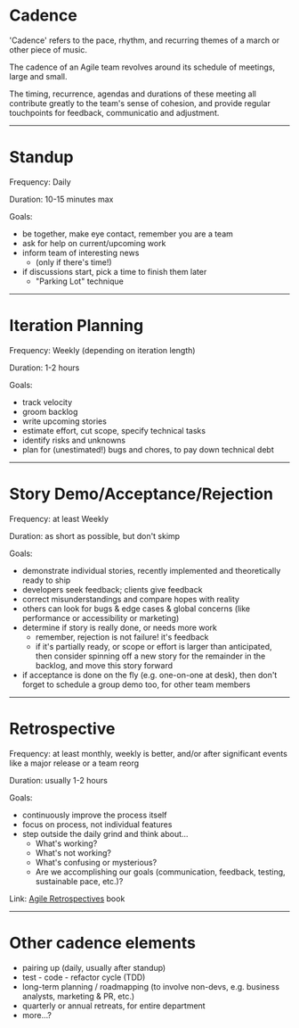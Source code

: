 # Cadence

'Cadence' refers to the pace, rhythm, and recurring themes of a march or other piece of music. 

The cadence of an Agile team revolves around its schedule of meetings, large and small. 

The timing, recurrence, agendas and durations of these meeting all contribute greatly to the team's sense of cohesion, and provide regular touchpoints for feedback, communicatio and adjustment.

---

# Standup

Frequency: Daily

Duration: 10-15 minutes max

Goals:

  * be together, make eye contact, remember you are a team
  * ask for help on current/upcoming work
  * inform team of interesting news 
    * (only if there's time!)
  * if discussions start, pick a time to finish them later
    * "Parking Lot" technique

---

# Iteration Planning

Frequency: Weekly (depending on iteration length)

Duration: 1-2 hours

Goals:

  * track velocity
  * groom backlog
  * write upcoming stories
  * estimate effort, cut scope, specify technical tasks
  * identify risks and unknowns
  * plan for (unestimated!) bugs and chores, to pay down technical debt

---

# Story Demo/Acceptance/Rejection

Frequency: at least Weekly

Duration: as short as possible, but don't skimp

Goals:

  * demonstrate individual stories, recently implemented and theoretically ready to ship
  * developers seek feedback; clients give feedback
  * correct misunderstandings and compare hopes with reality
  * others can look for bugs & edge cases & global concerns (like performance or accessibility or marketing) 
  * determine if story is really done, or needs more work
    * remember, rejection is not failure! it's feedback  
    * if it's partially ready, or scope or effort is larger than anticipated, then consider spinning off a new story for the remainder in the backlog, and move this story forward
  * if acceptance is done on the fly (e.g. one-on-one at desk), then don't forget to schedule a group demo too, for other team members

---

# Retrospective

Frequency: at least monthly, weekly is better, and/or after significant events like a major release or a team reorg

Duration: usually 1-2 hours

Goals:

  * continuously improve the process itself
  * focus on process, not individual features 
  * step outside the daily grind and think about...
    * What's working?
    * What's not working?
    * What's confusing or mysterious?
    * Are we accomplishing our goals (communication, feedback, testing, sustainable pace, etc.)?

Link: [Agile Retrospectives](https://smile.amazon.com/Agile-Retrospectives-Making-Teams-Great/dp/0977616649) book

---

# Other cadence elements

  * pairing up (daily, usually after standup)
  * test - code - refactor cycle (TDD)
  * long-term planning / roadmapping (to involve non-devs, e.g. business analysts, marketing & PR, etc.)
  * quarterly or annual retreats, for entire department
  * more...?


